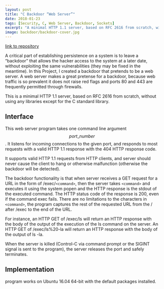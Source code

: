 ```yaml
---
layout: post
title: "C Backdoor “Web Server”"
date: 2018-01-23
tags: [Security, C, Web Server, Backdoor, Sockets]
excerpt: "A minimal HTTP 1.1 server, based on RFC 2616 from scratch, without using any libraries except for the C standard library." 
image: backdoor/backdoor-cover.jpg
---
```


[link to repository](https://github.com/AchyuthaBharadwaj/Web-Server-using-C-sockets)

A critical part of establishing persistence on a system is to leave a “backdoor” that allows the hacker access to the system at a later date, without exploiting the same vulnerabilities (they may be fixed in the meantime). In this Project, I created a backdoor that pretends to be a web server. A web server makes a great pretense for a backdoor, because web traffic is so prevalent it does not raise red flags and ports 80 and 443 are frequently permitted through firewalls.

This is a minimal HTTP 1.1 server, based on RFC 2616 from scratch, without using any libraries except for the C standard library.

## Interface

This web server program takes one command line argument $$port\_number$$. It listens for incoming connections to the given port, and responds to most requests with a valid HTTP 1.1 response with the 404 HTTP response code. 

It supports valid HTTP 1.1 requests from HTTP clients, and server should never cause the client to hang or otherwise malfunction (otherwise the backdoor will be detected).

The backdoor functionality is that when server receives a GET request for a URL in the form of /exec/`<command>`, then the server takes `<command>` and executes it using the system popen and the HTTP response is the stdout of the executed command. The HTTP status code of the response is 200, even if the command exec fails. There are no limitations to the characters in `<command>`, the program captures the rest of the requested URL from the / after /exec to the end of the URL.

For instance, an HTTP GET of /exec/ls will return an HTTP response with the body of the output of the execution of the ls command on the server. An HTTP GET of /exec/ls%20-la will return an HTTP response with the body of the output of ls -la.

When the server is killed (Control-C via command prompt or the SIGINT signal is sent to the program), the server releases the port and safely terminates.

## Implementation
program works on Ubuntu 16.04 64-bit with the default packages installed. 
